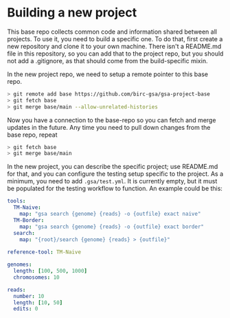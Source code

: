 # Building a new project

This base repo collects common code and information shared between all projects. To use it, you need to build a specific one. To do that, first create a new repository and clone it to your own machine. There isn't a README.md file in this repository, so you can add that to the project repo, but you should not add a .gitignore, as that should come from the build-specific mixin.

In the new project repo, we need to setup a remote pointer to this base repo.

```sh
> git remote add base https://github.com/birc-gsa/gsa-project-base
> git fetch base
> git merge base/main --allow-unrelated-histories
```

Now you have a connection to the base-repo so you can fetch and merge updates in the future. Any time you need to pull down changes from the base repo, repeat

```sh
> git fetch base
> git merge base/main
```

In the new project, you can describe the specific project; use README.md for that, and you can configure the testing setup specific to the project. As a minimum, you need to add `.gsa/test.yml`. It is currently empty, but it must be populated for the testing workflow to function. An example could be this:

```yaml
tools:
  TM-Naive:
    map: "gsa search {genome} {reads} -o {outfile} exact naive"
  TM-Border:
    map: "gsa search {genome} {reads} -o {outfile} exact border"
  search:
    map: "{root}/search {genome} {reads} > {outfile}"
  
reference-tool: TM-Naive

genomes:
  length: [100, 500, 1000]
  chromosomes: 10

reads:
  number: 10
  length: [10, 50]
  edits: 0
```
